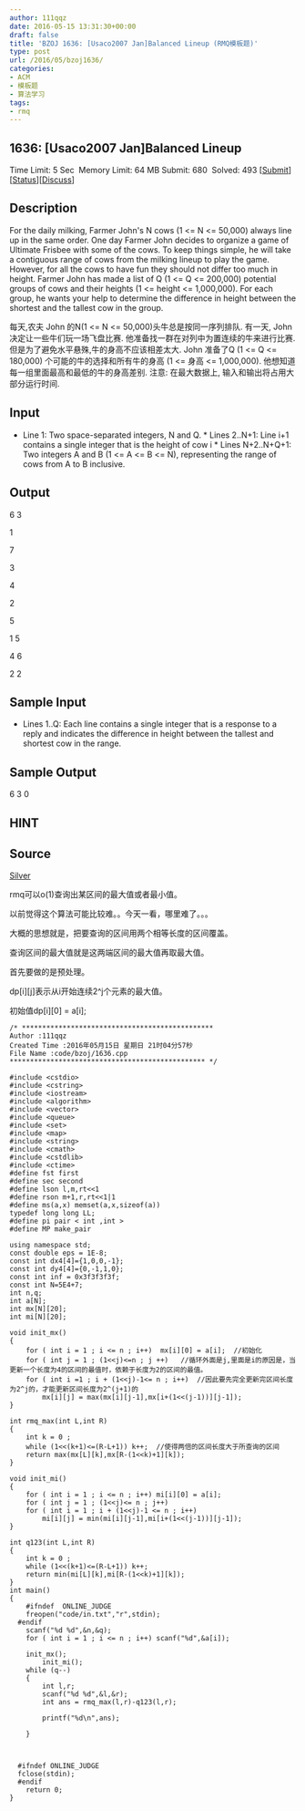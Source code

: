 ```yaml
---
author: 111qqz
date: 2016-05-15 13:31:30+00:00
draft: false
title: 'BZOJ 1636: [Usaco2007 Jan]Balanced Lineup (RMQ模板题)'
type: post
url: /2016/05/bzoj1636/
categories:
- ACM
- 模板题
- 算法学习
tags:
- rmq
---
```





## 1636: [Usaco2007 Jan]Balanced Lineup


Time Limit: 5 Sec  Memory Limit: 64 MB
Submit: 680  Solved: 493
[[Submit](http://www.lydsy.com/JudgeOnline/submitpage.php?id=1636)][[Status](http://www.lydsy.com/JudgeOnline/problemstatus.php?id=1636)][[Discuss](http://www.lydsy.com/JudgeOnline/bbs.php?id=1636)]


## Description






For the daily milking, Farmer John's N cows (1 <= N <= 50,000) always line up in the same order. One day Farmer John decides to organize a game of Ultimate Frisbee with some of the cows. To keep things simple, he will take a contiguous range of cows from the milking lineup to play the game. However, for all the cows to have fun they should not differ too much in height. Farmer John has made a list of Q (1 <= Q <= 200,000) potential groups of cows and their heights (1 <= height <= 1,000,000). For each group, he wants your help to determine the difference in height between the shortest and the tallest cow in the group.

每天,农夫 John 的N(1 <= N <= 50,000)头牛总是按同一序列排队. 有一天, John
决定让一些牛们玩一场飞盘比赛. 他准备找一群在对列中为置连续的牛来进行比赛.
但是为了避免水平悬殊,牛的身高不应该相差太大.
John 准备了Q (1 <= Q <= 180,000) 个可能的牛的选择和所有牛的身高 (1 <=
身高 <= 1,000,000). 他想知道每一组里面最高和最低的牛的身高差别.
注意: 在最大数据上, 输入和输出将占用大部分运行时间.






## Input






* Line 1: Two space-separated integers, N and Q. * Lines 2..N+1: Line i+1 contains a single integer that is the height of cow i * Lines N+2..N+Q+1: Two integers A and B (1 <= A <= B <= N), representing the range of cows from A to B inclusive.






## Output







6 3




1




7




3




4




2




5




1 5




4 6




2 2










## Sample Input




* Lines 1..Q: Each line contains a single integer that is a response
to a reply and indicates the difference in height between the
tallest and shortest cow in the range.





## Sample Output




6
3
0





## HINT







## Source






[Silver](http://www.lydsy.com/JudgeOnline/problemset.php?search=Silver)








rmq可以o(1)查询出某区间的最大值或者最小值。

以前觉得这个算法可能比较难。。今天一看，哪里难了。。。

大概的思想就是，把要查询的区间用两个相等长度的区间覆盖。

查询区间的最大值就是这两端区间的最大值再取最大值。

首先要做的是预处理。

dp[i][j]表示从i开始连续2^j个元素的最大值。

初始值dp[i][0] = a[i];





    
    /* ***********************************************
    Author :111qqz
    Created Time :2016年05月15日 星期日 21时04分57秒
    File Name :code/bzoj/1636.cpp
    ************************************************ */
    
    #include <cstdio>
    #include <cstring>
    #include <iostream>
    #include <algorithm>
    #include <vector>
    #include <queue>
    #include <set>
    #include <map>
    #include <string>
    #include <cmath>
    #include <cstdlib>
    #include <ctime>
    #define fst first
    #define sec second
    #define lson l,m,rt<<1
    #define rson m+1,r,rt<<1|1
    #define ms(a,x) memset(a,x,sizeof(a))
    typedef long long LL;
    #define pi pair < int ,int >
    #define MP make_pair
    
    using namespace std;
    const double eps = 1E-8;
    const int dx4[4]={1,0,0,-1};
    const int dy4[4]={0,-1,1,0};
    const int inf = 0x3f3f3f3f;
    const int N=5E4+7;
    int n,q;
    int a[N];
    int mx[N][20];
    int mi[N][20];
    
    void init_mx()
    {
        for ( int i = 1 ; i <= n ; i++)  mx[i][0] = a[i];  //初始化
        for ( int j = 1 ; (1<<j)<=n ; j ++)   //循环外面是j,里面是i的原因是，当更新一个长度为4的区间的最值时，依赖于长度为2的区间的最值。
    	for ( int i =1 ; i + (1<<j)-1<= n ; i++)  //因此要先完全更新完区间长度为2^j的，才能更新区间长度为2^(j+1)的
    	    mx[i][j] = max(mx[i][j-1],mx[i+(1<<(j-1))][j-1]);
    }
    
    int rmq_max(int L,int R)
    {
        int k = 0 ; 
        while (1<<(k+1)<=(R-L+1)) k++;  //使得两倍的区间长度大于所查询的区间
        return max(mx[L][k],mx[R-(1<<k)+1][k]);
    }
    
    void init_mi()
    {
        for ( int i = 1 ; i <= n ; i++) mi[i][0] = a[i];
        for ( int j = 1 ; (1<<j)<= n ; j++)
    	for ( int i = 1 ; i + (1<<j)-1 <= n ; i++)
    	    mi[i][j] = min(mi[i][j-1],mi[i+(1<<(j-1))][j-1]);
    }
    
    int q123(int L,int R)
    {
        int k = 0 ; 
        while (1<<(k+1)<=(R-L+1)) k++;  
        return min(mi[L][k],mi[R-(1<<k)+1][k]);
    }
    int main()
    {
    	#ifndef  ONLINE_JUDGE 
    	freopen("code/in.txt","r",stdin);
      #endif
    	scanf("%d %d",&n,&q);
    	for ( int i = 1 ; i <= n ; i++) scanf("%d",&a[i]);
    
    	init_mx();
            init_mi();	
    	while (q--)
    	{
    	    int l,r;
    	    scanf("%d %d",&l,&r);
    	    int ans = rmq_max(l,r)-q123(l,r);
    
    	    printf("%d\n",ans);
    
    	}
    	
    
    
      #ifndef ONLINE_JUDGE  
      fclose(stdin);
      #endif
        return 0;
    }
    
